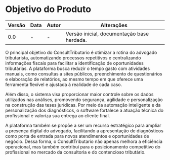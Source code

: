 # Objetivo do Produto

| Versão | Data | Autor | Alterações |
|--------|------|-------|------------|
| 0.0    | -    | -     | Versão inicial, documentação base herdada. |


O principal objetivo do ConsultTributario é otimizar a rotina do advogado tributarista, automatizando processos repetitivos e centralizando informações fiscais para facilitar a identificação de oportunidades tributárias. A plataforma busca reduzir o tempo gasto com atividades manuais, como consultas a sites públicos, preenchimento de questionários e elaboração de relatórios, ao mesmo tempo em que oferece uma ferramenta flexível e ajustada à realidade de cada caso.

Além disso, o sistema visa proporcionar maior controle sobre os dados utilizados nas análises, promovendo segurança, agilidade e personalização na construção das teses jurídicas. Por meio da automação inteligente e da personalização dos diagnósticos, o software fortalece a atuação técnica do profissional e valoriza sua entrega ao cliente final.

A plataforma também se propõe a ser um recurso estratégico para ampliar a presença digital do advogado, facilitando a apresentação de diagnósticos como porta de entrada para novos atendimentos e oportunidades de negócio. Dessa forma, o ConsultTributario não apenas melhora a eficiência operacional, mas também contribui para o posicionamento competitivo do profissional no mercado da consultoria e do contencioso tributário.
